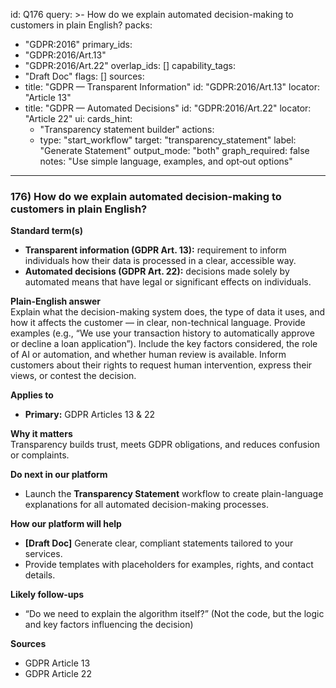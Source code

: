 id: Q176
query: >-
  How do we explain automated decision-making to customers in plain English?
packs:
  - "GDPR:2016"
primary_ids:
  - "GDPR:2016/Art.13"
  - "GDPR:2016/Art.22"
overlap_ids: []
capability_tags:
  - "Draft Doc"
flags: []
sources:
  - title: "GDPR — Transparent Information"
    id: "GDPR:2016/Art.13"
    locator: "Article 13"
  - title: "GDPR — Automated Decisions"
    id: "GDPR:2016/Art.22"
    locator: "Article 22"
ui:
  cards_hint:
    - "Transparency statement builder"
  actions:
    - type: "start_workflow"
      target: "transparency_statement"
      label: "Generate Statement"
output_mode: "both"
graph_required: false
notes: "Use simple language, examples, and opt‑out options"
---
### 176) How do we explain automated decision-making to customers in plain English?

**Standard term(s)**  
- **Transparent information (GDPR Art. 13):** requirement to inform individuals how their data is processed in a clear, accessible way.  
- **Automated decisions (GDPR Art. 22):** decisions made solely by automated means that have legal or significant effects on individuals.

**Plain-English answer**  
Explain what the decision-making system does, the type of data it uses, and how it affects the customer — in clear, non-technical language. Provide examples (e.g., “We use your transaction history to automatically approve or decline a loan application”). Include the key factors considered, the role of AI or automation, and whether human review is available. Inform customers about their rights to request human intervention, express their views, or contest the decision.

**Applies to**  
- **Primary:** GDPR Articles 13 & 22

**Why it matters**  
Transparency builds trust, meets GDPR obligations, and reduces confusion or complaints.

**Do next in our platform**  
- Launch the **Transparency Statement** workflow to create plain-language explanations for all automated decision-making processes.

**How our platform will help**  
- **[Draft Doc]** Generate clear, compliant statements tailored to your services.  
- Provide templates with placeholders for examples, rights, and contact details.

**Likely follow-ups**  
- “Do we need to explain the algorithm itself?” (Not the code, but the logic and key factors influencing the decision)

**Sources**  
- GDPR Article 13  
- GDPR Article 22
